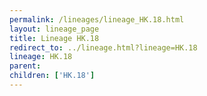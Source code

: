 ```yaml
---
permalink: /lineages/lineage_HK.18.html
layout: lineage_page
title: Lineage HK.18
redirect_to: ../lineage.html?lineage=HK.18
lineage: HK.18
parent: 
children: ['HK.18']
---
```


